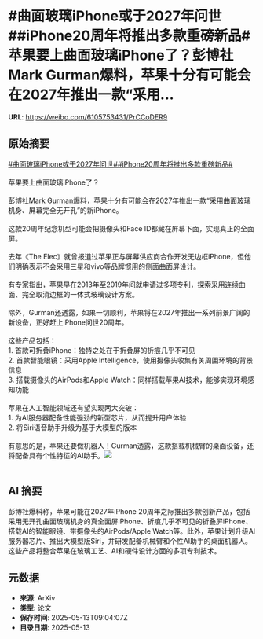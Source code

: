 # #曲面玻璃iPhone或于2027年问世##iPhone20周年将推出多款重磅新品#苹果要上曲面玻璃iPhone了？彭博社Mark Gurman爆料，苹果十分有可能会在2027年推出一款“采用...

**URL**: https://weibo.com/6105753431/PrCCoDER9

## 原始摘要

<a href="https://m.weibo.cn/search?containerid=231522type%3D1%26t%3D10%26q%3D%23%E6%9B%B2%E9%9D%A2%E7%8E%BB%E7%92%83iPhone%E6%88%96%E4%BA%8E2027%E5%B9%B4%E9%97%AE%E4%B8%96%23&amp;extparam=%23%E6%9B%B2%E9%9D%A2%E7%8E%BB%E7%92%83iPhone%E6%88%96%E4%BA%8E2027%E5%B9%B4%E9%97%AE%E4%B8%96%23" data-hide=""><span class="surl-text">#曲面玻璃iPhone或于2027年问世#</span></a><a href="https://m.weibo.cn/search?containerid=231522type%3D1%26t%3D10%26q%3D%23iPhone20%E5%91%A8%E5%B9%B4%E5%B0%86%E6%8E%A8%E5%87%BA%E5%A4%9A%E6%AC%BE%E9%87%8D%E7%A3%85%E6%96%B0%E5%93%81%23&amp;extparam=%23iPhone20%E5%91%A8%E5%B9%B4%E5%B0%86%E6%8E%A8%E5%87%BA%E5%A4%9A%E6%AC%BE%E9%87%8D%E7%A3%85%E6%96%B0%E5%93%81%23" data-hide=""><span class="surl-text">#iPhone20周年将推出多款重磅新品#</span></a><br><br>苹果要上曲面玻璃iPhone了？<br><br>彭博社Mark Gurman爆料，苹果十分有可能会在2027年推出一款“采用曲面玻璃机身、屏幕完全无开孔”的新iPhone。<br><br>这款20周年纪念机型可能会把摄像头和Face ID都藏在屏幕下面，实现真正的全面屏。<br><br>去年《The Elec》就曾报道过苹果正与屏幕供应商合作开发无边框iPhone，但他们明确表示不会采用三星和vivo等品牌惯用的侧面曲面屏设计。<br><br>有专家指出，苹果早在2013年至2019年间就申请过多项专利，探索采用连续曲面、完全取消边框的一体式玻璃设计方案。<br><br>除外，Gurman还透露，如果一切顺利，苹果将在2027年推出一系列前景广阔的新设备，正好赶上iPhone问世20周年。<br><br>这些产品包括：<br>1. 首款可折叠iPhone：独特之处在于折叠屏的折痕几乎不可见<br>2. 首款智能眼镜：采用Apple Intelligence，使用摄像头收集有关周围环境的背景信息<br>3. 搭载摄像头的AirPods和Apple Watch：同样搭载苹果AI技术，能够实现环境感知功能<br><br>苹果在人工智能领域还有望实现两大突破：<br>1. 为AI服务器配备性能强劲的新型芯片，从而提升用户体验<br>2. 将Siri语音助手升级为基于大模型的版本<br><br>有意思的是，苹果还要做机器人！Gurman透露，这款搭载机械臂的桌面设备，还将配备具有个性特征的AI助手。<img style="" src="https://tvax2.sinaimg.cn/large/006Fd7o3gy1i1dsui5i9jj30sg0zk79g.jpg" referrerpolicy="no-referrer"><br><br>

## AI 摘要

彭博社爆料称，苹果可能在2027年iPhone 20周年之际推出多款创新产品，包括采用无开孔曲面玻璃机身的真全面屏iPhone、折痕几乎不可见的折叠屏iPhone、搭载AI的智能眼镜、带摄像头的AirPods/Apple Watch等。此外，苹果计划升级AI服务器芯片、推出大模型版Siri，并研发配备机械臂和个性AI助手的桌面机器人。这些产品将整合苹果在玻璃工艺、AI和硬件设计方面的多项专利技术。

## 元数据

- **来源**: ArXiv
- **类型**: 论文
- **保存时间**: 2025-05-13T09:04:07Z
- **目录日期**: 2025-05-13
